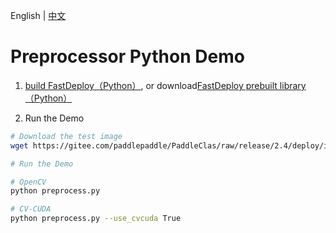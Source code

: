 English | [中文](README_CN.md)

# Preprocessor Python Demo

1. [build FastDeploy（Python）](../../../docs/cn/build_and_install), or download[FastDeploy prebuilt library（Python）](../../../docs/cn/build_and_install/download_prebuilt_libraries.md)

2. Run the Demo
```bash
# Download the test image
wget https://gitee.com/paddlepaddle/PaddleClas/raw/release/2.4/deploy/images/ImageNet/ILSVRC2012_val_00000010.jpeg

# Run the Demo

# OpenCV
python preprocess.py

# CV-CUDA
python preprocess.py --use_cvcuda True
```
